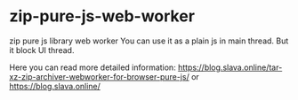 # zip-pure-js-web-worker

zip pure js library web worker You can use it as a plain js in main thread. But it block UI thread.

Here you can read more detailed information: https://blog.slava.online/tar-xz-zip-archiver-webworker-for-browser-pure-js/
or
https://blog.slava.online/

